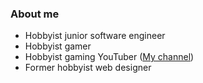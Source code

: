 ### About me
- Hobbyist junior software engineer
- Hobbyist gamer
- Hobbyist gaming YouTuber ([My channel](https://www.youtube.com/channel/UCa3eTMX7sLHL6Zd_TVY_ieA))
- Former hobbyist web designer
